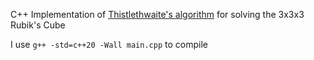 C++ Implementation of [Thistlethwaite's algorithm](https://www.jaapsch.net/puzzles/thistle.htm) for solving the 3x3x3 Rubik's Cube

I use `g++ -std=c++20 -Wall main.cpp` to compile